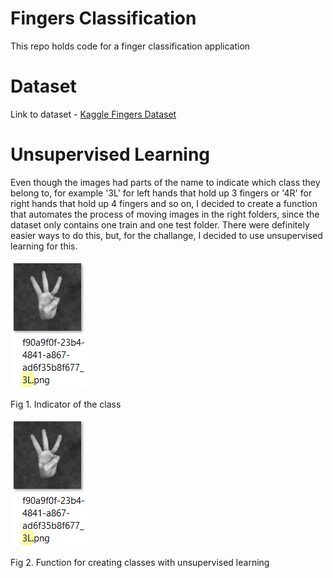 # Fingers Classification
This repo holds code for a finger classification application

# Dataset
Link to dataset - [Kaggle Fingers Dataset](https://www.kaggle.com/datasets/koryakinp/fingers)

# Unsupervised Learning
Even though the images had parts of the name to indicate which class they belong to, for example '3L' for left hands that hold up 3 fingers or '4R' for right hands that hold up 4 fingers and so on, I decided to create a function that automates the process of moving images in the right folders, since the dataset only contains one train and one test folder. There were definitely easier ways to do this, but, for the challange, I decided to use unsupervised learning for this.

![Photo_class_distinction](assests/Photo_class_distinction.png "Fig 1. Indicator of the class")

Fig 1. Indicator of the class

![Creating_classes_function](assests/Photo_class_distinction.png "Fig 2. Function for creating classes with unsupervised learning")

Fig 2. Function for creating classes with unsupervised learning